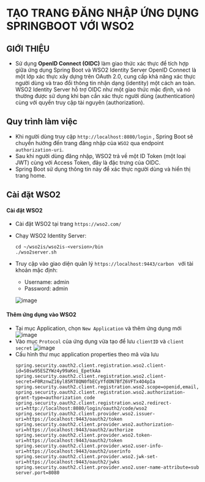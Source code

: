 # TẠO TRANG ĐĂNG NHẬP ỨNG DỤNG SPRINGBOOT VỚI WSO2 
## GIỚI THIỆU 
- Sử dụng **OpenID Connect (OIDC)** làm giao thức xác thực để tích hợp giữa ứng dụng Spring Boot và WSO2 Identity Server
OpenID Connect là một lớp xác thực xây dựng trên OAuth 2.0, cung cấp khả năng xác thực người dùng và trao đổi thông tin nhận dạng (identity) một cách an toàn.
WSO2 Identity Server hỗ trợ OIDC như một giao thức mặc định, và nó thường được sử dụng khi bạn cần xác thực người dùng (authentication) cùng với quyền truy cập tài nguyên (authorization).

## Quy trình làm việc 
- Khi người dùng truy cập ``` http://localhost:8080/login ``` , Spring Boot sẽ chuyển hướng đến trang đăng nhập của ``` WSO2 ``` qua endpoint ``` authorization-uri ```.
- Sau khi người dùng đăng nhập, WSO2 trả về một ID Token (một loại JWT) cùng với Access Token, đây là đặc trưng của OIDC.
- Spring Boot sử dụng thông tin này để xác thực người dùng và hiển thị trang home.
  
## Cài đặt WSO2
#### Cài đặt WSO2 
- Cài đặt WSO2 tại trang ```https://wso2.com/ ```
- Chạy WSO2 Identity Server:
  ```
  cd ~/wso2is/wso2is-<version>/bin
  ./wso2server.sh
  ```
- Truy cập vào giao diện quản lý ```https://localhost:9443/carbon ``` với tài khoản mặc định:
  + Username: admin
  + Password: admin

  ![image](https://github.com/user-attachments/assets/37bca68d-30b7-4ae7-acb5-041279d13768)

#### Thêm ứng dụng vào WSO2 
- Tại mục Application, chọn ``` New Application ``` và thêm ứng dụng mới 
  ![image](https://github.com/user-attachments/assets/013a2f1d-88de-407b-b820-b2a0d2660336)
- Vào mục ``` Protocol ``` của ứng dụng vừa tạo để lưu ``` clientID ``` và ```client secret```
  ![image](https://github.com/user-attachments/assets/0c8cdbe8-c25e-4004-b053-32565c401848)
- Cấu hình thư mục application properties theo mã vừa lưu
  ```
  spring.security.oauth2.client.registration.wso2.client-id=S0sw95ESZYWz4y99aKei_EpetkAa
  spring.security.oauth2.client.registration.wso2.client-secret=F0RznwZ16yl85RT8QN0fbECyYfdON7BfZ6VFTx4O4pIa
  spring.security.oauth2.client.registration.wso2.scope=openid,email,profile
  spring.security.oauth2.client.registration.wso2.authorization-grant-type=authorization_code
  spring.security.oauth2.client.registration.wso2.redirect-uri=http://localhost:8080/login/oauth2/code/wso2
  spring.security.oauth2.client.provider.wso2.issuer-uri=https://localhost:9443/oauth2/token
  spring.security.oauth2.client.provider.wso2.authorization-uri=https://localhost:9443/oauth2/authorize
  spring.security.oauth2.client.provider.wso2.token-uri=https://localhost:9443/oauth2/token
  spring.security.oauth2.client.provider.wso2.user-info-uri=https://localhost:9443/oauth2/userinfo
  spring.security.oauth2.client.provider.wso2.jwk-set-uri=https://localhost:9443/oauth2/jwks
  spring.security.oauth2.client.provider.wso2.user-name-attribute=sub
  server.port=8080
```

